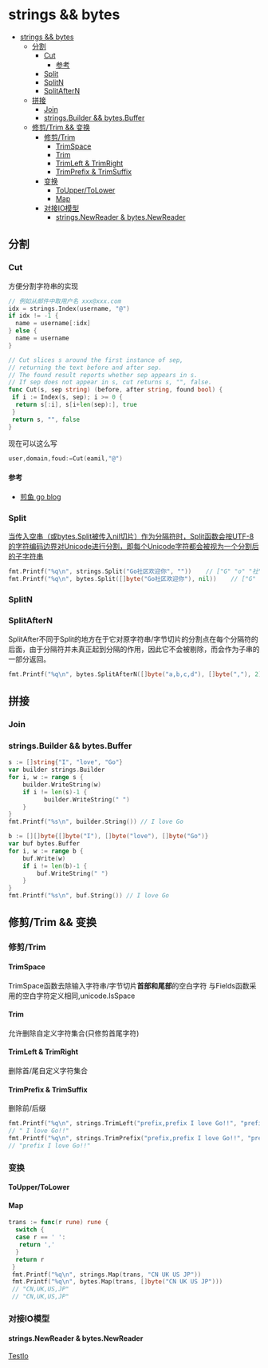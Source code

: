 # strings && bytes

- [strings \&\& bytes](#strings--bytes)
  - [分割](#分割)
    - [Cut](#cut)
      - [参考](#参考)
    - [Split](#split)
    - [SplitN](#splitn)
    - [SplitAfterN](#splitaftern)
  - [拼接](#拼接)
    - [Join](#join)
    - [strings.Builder \&\& bytes.Buffer](#stringsbuilder--bytesbuffer)
  - [修剪/Trim \&\& 变换](#修剪trim--变换)
    - [修剪/Trim](#修剪trim)
      - [TrimSpace](#trimspace)
      - [Trim](#trim)
      - [TrimLeft \& TrimRight](#trimleft--trimright)
      - [TrimPrefix \& TrimSuffix](#trimprefix--trimsuffix)
    - [变换](#变换)
      - [ToUpper/ToLower](#touppertolower)
      - [Map](#map)
    - [对接IO模型](#对接io模型)
      - [strings.NewReader \& bytes.NewReader](#stringsnewreader--bytesnewreader)

## 分割

### Cut

方便分割字符串的实现

```go
// 例如从邮件中取用户名 xxx@xxx.com
idx = strings.Index(username, "@")
if idx != -1 {
  name = username[:idx]
} else {
  name = username
}  
```

```go
// Cut slices s around the first instance of sep,
// returning the text before and after sep.
// The found result reports whether sep appears in s.
// If sep does not appear in s, cut returns s, "", false.
func Cut(s, sep string) (before, after string, found bool) {
 if i := Index(s, sep); i >= 0 {
  return s[:i], s[i+len(sep):], true
 }
 return s, "", false
}
```

现在可以这么写

```go
user,domain,foud:=Cut(eamil,"@")
```

#### 参考

- [煎鱼 go blog](https://eddycjy.com/posts/go/118-cut/)

### Split

[当传入空串（或bytes.Split被传入nil切片）作为分隔符时，Split函数会按UTF-8的字符编码边界对Unicode进行分割，即每个Unicode字符都会被视为一个分割后的子字符串](./separate_test.go)

```go
fmt.Printf("%q\n", strings.Split("Go社区欢迎你", ""))    // ["G" "o" "社" "区" "欢" "迎" "你"]
fmt.Printf("%q\n", bytes.Split([]byte("Go社区欢迎你"), nil))    // ["G" "o" "社" "区" "欢" "迎" "你"]
```

### SplitN

### SplitAfterN

SplitAfter不同于Split的地方在于它对原字符串/字节切片的分割点在每个分隔符的后面，由于分隔符并未真正起到分隔的作用，因此它不会被剔除，而会作为子串的一部分返回。

```go
fmt.Printf("%q\n", bytes.SplitAfterN([]byte("a,b,c,d"), []byte(","), 2))    // ["a," "b,c,d"]
```

## 拼接

### Join

### strings.Builder && bytes.Buffer

```go
s := []string{"I", "love", "Go"}
var builder strings.Builder
for i, w := range s {
    builder.WriteString(w)
    if i != len(s)-1 {
          builder.WriteString(" ")
    }
}
fmt.Printf("%s\n", builder.String()) // I love Go

b := [][]byte{[]byte("I"), []byte("love"), []byte("Go")}
var buf bytes.Buffer
for i, w := range b {
    buf.Write(w)
    if i != len(b)-1 {
        buf.WriteString(" ")
    }
}
fmt.Printf("%s\n", buf.String()) // I love Go
```

## 修剪/Trim && 变换

### 修剪/Trim

#### TrimSpace

TrimSpace函数去除输入字符串/字节切片**首部和尾部**的空白字符
与Fields函数采用的空白字符定义相同,unicode.IsSpace

#### Trim

允许删除自定义字符集合(只修剪首尾字符)

#### TrimLeft & TrimRight

删除首/尾自定义字符集合

#### TrimPrefix & TrimSuffix

删除前/后缀

```go
fmt.Printf("%q\n", strings.TrimLeft("prefix,prefix I love Go!!", "prefix,"))
// " I love Go!!"
fmt.Printf("%q\n", strings.TrimPrefix("prefix,prefix I love Go!!", "prefix,"))
// "prefix I love Go!!"
```

### 变换

#### ToUpper/ToLower

#### Map

```go
trans := func(r rune) rune {
  switch {
  case r == ' ':
   return ','
  }
  return r
 }
 fmt.Printf("%q\n", strings.Map(trans, "CN UK US JP"))
 fmt.Printf("%q\n", bytes.Map(trans, []byte("CN UK US JP")))
 // "CN,UK,US,JP"
 // "CN,UK,US,JP"
```

### 对接IO模型

#### strings.NewReader & bytes.NewReader

[TestIo](./string_test.go)
